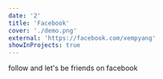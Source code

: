 ```yaml
---
date: '2'
title: 'Facebook'
cover: './demo.png'
external: 'https://facebook.com/xempyang'
showInProjects: true
---
```



follow and let's be friends on facebook
